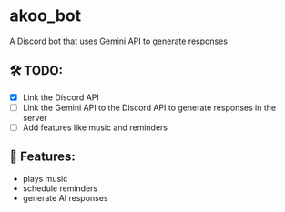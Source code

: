 # akoo_bot
A Discord bot that uses Gemini API to generate responses

## 🛠️ TODO:
- [x] Link the Discord API
- [ ] Link the Gemini API to the Discord API to generate responses in the server
- [ ] Add features like music and reminders

## 📌 Features:
- plays music
- schedule reminders
- generate AI responses